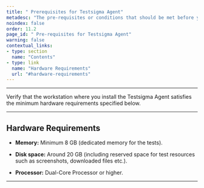 ```yaml
---
title: " Prerequisites for Testsigma Agent"
metadesc: "The pre-requisites or conditions that should be met before you can successfully install and execute Testsigma agent on your devices."
noindex: false
order: 11.2
page_id: " Pre-requisites for Testsigma Agent"
warning: false
contextual_links:
- type: section
  name: "Contents"
- type: link
  name: "Hardware Requirements"
  url: "#hardware-requirements"
---
```


---

Verify that the workstation where you install the Testsigma Agent satisfies the minimum hardware requirements specified below.

---

## **Hardware Requirements** 

- **Memory:** Minimum 8 GB (dedicated memory for the tests).
   
- **Disk space:** Around 20 GB (including reserved space for test resources such as screenshots, downloaded files etc.).
   
- **Processor:** Dual-Core Processor or higher.


---